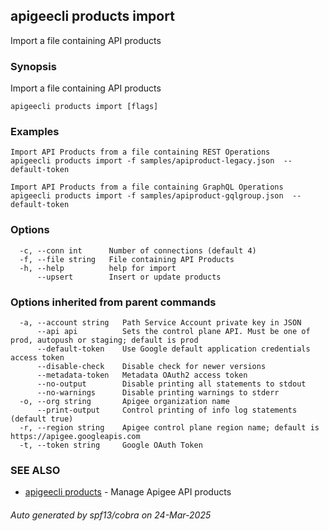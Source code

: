 ## apigeecli products import

Import a file containing API products

### Synopsis

Import a file containing API products

```
apigeecli products import [flags]
```

### Examples

```
Import API Products from a file containing REST Operations
apigeecli products import -f samples/apiproduct-legacy.json  --default-token

Import API Products from a file containing GraphQL Operations
apigeecli products import -f samples/apiproduct-gqlgroup.json  --default-token
```

### Options

```
  -c, --conn int      Number of connections (default 4)
  -f, --file string   File containing API Products
  -h, --help          help for import
      --upsert        Insert or update products
```

### Options inherited from parent commands

```
  -a, --account string   Path Service Account private key in JSON
      --api api          Sets the control plane API. Must be one of prod, autopush or staging; default is prod
      --default-token    Use Google default application credentials access token
      --disable-check    Disable check for newer versions
      --metadata-token   Metadata OAuth2 access token
      --no-output        Disable printing all statements to stdout
      --no-warnings      Disable printing warnings to stderr
  -o, --org string       Apigee organization name
      --print-output     Control printing of info log statements (default true)
  -r, --region string    Apigee control plane region name; default is https://apigee.googleapis.com
  -t, --token string     Google OAuth Token
```

### SEE ALSO

* [apigeecli products](apigeecli_products.md)	 - Manage Apigee API products

###### Auto generated by spf13/cobra on 24-Mar-2025
